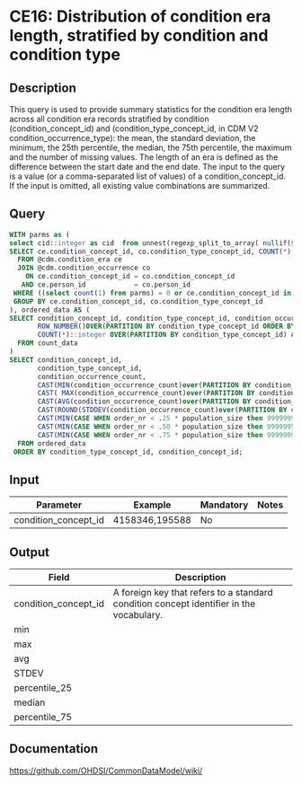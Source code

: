 <!---
Group:condition era
Name:CE16 Distribution of condition era length, stratified by condition and condition type
Author:Patrick Ryan
CDM Version: 5.3
-->

# CE16: Distribution of condition era length, stratified by condition and condition type

## Description
This query is used to provide summary statistics for the condition era length across all condition era records stratified by condition (condition_concept_id) and (condition_type_concept_id, in CDM V2 condition_occurrence_type): the mean, the standard deviation, the minimum, the 25th percentile, the median, the 75th percentile, the maximum and the number of missing values. The length of an era is defined as the difference between the start date and the end date. The input to the query is a value (or a comma-separated list of values) of a condition_concept_id. If the input is omitted, all existing value combinations are summarized.

## Query

```sql
WITH parms as (
select cid::integer as cid  from unnest(regexp_split_to_array( nullif($1::text, '')::text, '\s*,\s*')) as cid), count_data AS (
SELECT ce.condition_concept_id, co.condition_type_concept_id, COUNT(*)::integer AS condition_occurrence_count
  FROM @cdm.condition_era ce
  JOIN @cdm.condition_occurrence co
    ON ce.condition_concept_id = co.condition_concept_id
   AND ce.person_id            = co.person_id
 WHERE ((select count(1) from parms) = 0 or ce.condition_concept_id in  (select cid from parms) )
 GROUP BY ce.condition_concept_id, co.condition_type_concept_id
), ordered_data AS (
SELECT condition_concept_id, condition_type_concept_id, condition_occurrence_count,
       ROW_NUMBER()OVER(PARTITION BY condition_type_concept_id ORDER BY condition_occurrence_count) AS order_nr,
       COUNT(*)::integer OVER(PARTITION BY condition_type_concept_id) AS population_size
  FROM count_data
)
SELECT condition_concept_id,
       condition_type_concept_id,
       condition_occurrence_count,
       CAST(MIN(condition_occurrence_count)over(PARTITION BY condition_type_concept_id) AS INTEGER) AS min_count,
       CAST( MAX(condition_occurrence_count)over(PARTITION BY condition_type_concept_id) AS INTEGER) AS max_count,
       CAST(AVG(condition_occurrence_count)over(PARTITION BY condition_type_concept_id) AS NUMERIC) AS avg_count,
       CAST(ROUND(STDDEV(condition_occurrence_count)over(PARTITION BY condition_type_concept_id),0) AS INTEGER) AS stdev_count,
       CAST(MIN(CASE WHEN order_nr < .25 * population_size then 9999999999 else condition_occurrence_count END)OVER(PARTITION BY condition_type_concept_id) AS NUMERIC) AS percentile_25,
       CAST(MIN(CASE WHEN order_nr < .50 * population_size then 9999999999 else condition_occurrence_count END)OVER(PARTITION BY condition_type_concept_id) AS NUMERIC) AS median,
       CAST(MIN(CASE WHEN order_nr < .75 * population_size then 9999999999 else condition_occurrence_count END)OVER(PARTITION BY condition_type_concept_id) AS NUMERIC) AS percentile_75
  FROM ordered_data
 ORDER BY condition_type_concept_id, condition_concept_id;
```


## Input

|  Parameter |  Example |  Mandatory |  Notes |
| --- | --- | --- | --- |
| condition_concept_id |4158346,195588   | No |   |

## Output

|  Field |  Description |
| --- | --- |
| condition_concept_id | A foreign key that refers to a standard condition concept identifier in the vocabulary. |
| min |   |
| max |   |
| avg |   |
| STDEV |   |
| percentile_25 |   |
| median |   |
| percentile_75 |   |

## Documentation
https://github.com/OHDSI/CommonDataModel/wiki/
